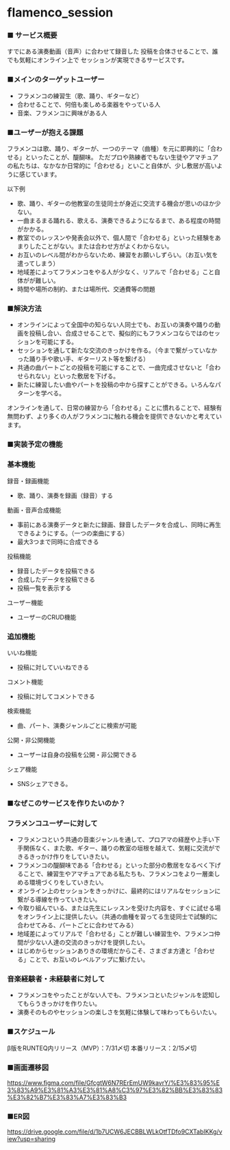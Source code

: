 # flamenco_session

### ■ サービス概要
すでにある演奏動画（音声）に合わせて録音した
投稿を合体させることで、誰でも気軽にオンライン上で
セッションが実現できるサービスです。

### ■メインのターゲットユーザー
- フラメンコの練習生（歌、踊り、ギターなど）
- 合わせることで、何倍も楽しめる楽器をやっている人
- 音楽、フラメンコに興味がある人


### ■ユーザーが抱える課題
フラメンコは歌、踊り、ギターが、一つのテーマ（曲種）を元に即興的に「合わせる」といったことが、醍醐味。
ただプロや熟練者でもない生徒やアマチュアの私たちは、なかなか日常的に「合わせる」といこと自体が、少し敷居が高いように感じています。

以下例
- 歌、踊り、ギターの他教室の生徒同士が身近に交流する機会が思いのほか少ない。
- 一曲まるまる踊れる、歌える、演奏できるようになるまで、ある程度の時間がかかる。
- 教室でのレッスンや発表会以外で、個人間で「合わせる」といった経験をあまりしたことがない。または合わせ方がよくわからない。
- お互いのレベル間がわからないため、練習をお願いしずらい。（お互い気を遣ってしまう）
- 地域差によってフラメンコをやる人が少なく、リアルで「合わせる」こと自体がが難しい。
- 時間や場所の制約、または場所代、交通費等の問題



### ■解決方法
- オンラインによって全国中の知らない人同士でも、お互いの演奏や踊りの動画を投稿し合い、合成させることで、擬似的にもフラメンコならではのセッションを可能にする。
- セッションを通して新たな交流のきっかけを作る。（今まで繋がっていなかった踊り手や歌い手、ギターリスト等を繋げる）
- 共通の曲パートごとの投稿を可能にすることで、一曲完成させないと「合わせられない」といった敷居を下げる。
- 新たに練習したい曲やパートを投稿の中から探すことができる。いろんなパターンを学べる。

オンラインを通して、日常の練習から「合わせる」ことに慣れることで、経験有無問わず、より多くの人がフラメンコに触れる機会を提供できないかと考えています。

### ■実装予定の機能
### 基本機能
録音・録画機能
- 歌、踊り、演奏を録画（録音）する

動画・音声合成機能
- 事前にある演奏データと新たに録画、録音したデータを合成し、同時に再生できるようにする。（一つの楽曲にする）
- 最大3つまで同時に合成できる

投稿機能
- 録音したデータを投稿できる
- 合成したデータを投稿できる
- 投稿一覧を表示する

ユーザー機能
- ユーザーのCRUD機能


### 追加機能
いいね機能
- 投稿に対していいねできる

コメント機能
- 投稿に対してコメントできる

検索機能
- 曲、パート、演奏ジャンルごとに検索が可能

公開・非公開機能
- ユーザーは自身の投稿を公開・非公開できる

シェア機能
- SNSシェアできる。


### ■なぜこのサービスを作りたいのか？
### フラメンコユーザーに対して
- フラメンコという共通の音楽ジャンルを通して、プロアマの経歴や上手い下手関係なく、また歌、ギター、踊りの教室の垣根を越えて、気軽に交流ができるきっかけ作りをしていきたい。
- フラメンコの醍醐味である「合わせる」といった部分の敷居をなるべく下げることで、練習生やアマチュアである私たちも、フラメンコをより一層楽しめる環境づくりをしていきたい。
- オンライン上のセッションをきっかけに、最終的にはリアルなセッションに繋がる導線を作っていきたい。
- 今取り組んでいる、または先生にレッスンを受けた内容を、すぐに試せる場をオンライン上に提供したい。（共通の曲種を習ってる生徒同士で試験的に合わせてみる、パートごとに合わせてみる）
- 地域差によってリアルで「合わせる」ことが難しい練習生や、フラメンコ仲間が少ない人達の交流のきっかけを提供したい。
- はじめからセッションありきの環境だからこそ、さまざま方達と「合わせる」ことで、お互いのレベルアップに繋げたい。

### 音楽経験者・未経験者に対して
- フラメンコをやったことがない人でも、フラメンコといたジャンルを認知してもらうきっかけを作りたい。
- 演奏そのものやセッションの楽しさを気軽に体験して味わってもらいたい。


### ■スケジュール
β版をRUNTEQ内リリース（MVP）：7/31〆切
本番リリース：2/15〆切


### ■画面遷移図
https://www.figma.com/file/GfcgtW6N7RErEmUW9kavrY/%E3%83%95%E3%83%A9%E3%81%A3%E3%81%A8%C3%97%E3%82%BB%E3%83%83%E3%82%B7%E3%83%A7%E3%83%B3

### ■ER図
https://drive.google.com/file/d/1b7UCW6JECBBLWLkOtfTDfo9CXTabIKKg/view?usp=sharing
